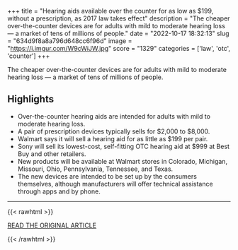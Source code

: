 +++
title = "Hearing aids available over the counter for as low as $199, without a prescription, as 2017 law takes effect"
description = "The cheaper over-the-counter devices are for adults with mild to moderate hearing loss — a market of tens of millions of people."
date = "2022-10-17 18:32:13"
slug = "634d9f8a8a796d648cc6f96d"
image = "https://i.imgur.com/W9cWiJW.jpg"
score = "1329"
categories = ['law', 'otc', 'counter']
+++

The cheaper over-the-counter devices are for adults with mild to moderate hearing loss — a market of tens of millions of people.

## Highlights

- Over-the-counter hearing aids are intended for adults with mild to moderate hearing loss.
- A pair of prescription devices typically sells for $2,000 to $8,000.
- Walmart says it will sell a hearing aid for as little as $199 per pair.
- Sony will sell its lowest-cost, self-fitting OTC hearing aid at $999 at Best Buy and other retailers.
- New products will be available at Walmart stores in Colorado, Michigan, Missouri, Ohio, Pennsylvania, Tennessee, and Texas.
- The new devices are intended to be set up by the consumers themselves, although manufacturers will offer technical assistance through apps and by phone.

---

{{< rawhtml >}}
  <p class="article-category">
    <a target="_blank" href="https://www.cbsnews.com/news/hearing-aids-over-the-counter-without-prescription-lower-cost-law-takes-effect/">READ THE ORIGINAL ARTICLE</a>
  </p>
{{< /rawhtml >}}
